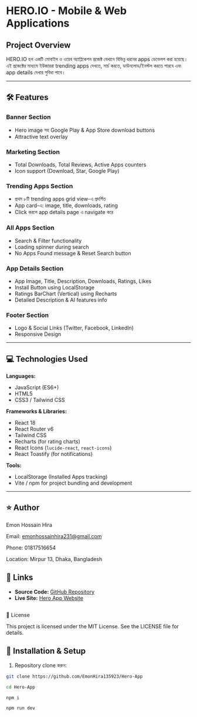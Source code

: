 # HERO.IO - Mobile & Web Applications

## Project Overview

HERO.IO হল একটি মোবাইল ও ওয়েব অ্যাপ্লিকেশন প্রজেক্ট যেখানে বিভিন্ন ধরনের apps ডেভেলপ করা হয়েছে।  
এই প্রজেক্টের মাধ্যমে ইউজাররা trending apps দেখতে, সার্চ করতে, ডাউনলোড/ইনস্টল করতে পারবে এবং app details দেখার সুবিধা পাবে।

---

## 🛠 Features

### Banner Section

- Hero image সহ Google Play & App Store download buttons
- Attractive text overlay

### Marketing Section

- Total Downloads, Total Reviews, Active Apps counters
- Icon support (Download, Star, Google Play)

### Trending Apps Section

- প্রথম ৮টি trending apps grid view-এ প্রদর্শিত
- App card-এ: image, title, downloads, rating
- Click করলে app details page এ navigate করে

### All Apps Section

- Search & Filter functionality
- Loading spinner during search
- No Apps Found message & Reset Search button

### App Details Section

- App Image, Title, Description, Downloads, Ratings, Likes
- Install Button using LocalStorage
- Ratings BarChart (Vertical) using Recharts
- Detailed Description & AI features info

### Footer Section

- Logo & Social Links (Twitter, Facebook, LinkedIn)
- Responsive Design

---

## 💻 Technologies Used

**Languages:**

- JavaScript (ES6+)
- HTML5
- CSS3 / Tailwind CSS

**Frameworks & Libraries:**

- React 18
- React Router v6
- Tailwind CSS
- Recharts (for rating charts)
- React Icons (`lucide-react`, `react-icons`)
- React Toastify (for notifications)

**Tools:**

- LocalStorage (Installed Apps tracking)
- Vite / npm for project bundling and development

---

## ⭐ Author

Emon Hossain Hira

Email: emonhossainhira231@gmail.com

Phone: 01817516654

Location: Mirpur 13, Dhaka, Bangladesh

## 🔗 Links

- **Source Code:** [GitHub Repository](https://github.com/EmonHira135923/Hero-App)
- **Live Site:** [Hero App Website](https://hero-app-website.netlify.app/)

##

📝 License

This project is licensed under the MIT License.
See the LICENSE
file for details.

## 🚀 Installation & Setup

1. Repository clone করুন:

```bash
git clone https://github.com/EmonHira135923/Hero-App

cd Hero-App

npm i

npm run dev


```
